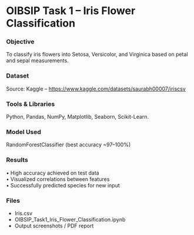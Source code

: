 # OIBSIP Task 1 – Iris Flower Classification

### Objective
To classify iris flowers into Setosa, Versicolor, and Virginica based on petal and sepal measurements.

### Dataset
Source: Kaggle – https://www.kaggle.com/datasets/saurabh00007/iriscsv

### Tools & Libraries
Python, Pandas, NumPy, Matplotlib, Seaborn, Scikit-Learn.

### Model Used
RandomForestClassifier (best accuracy ~97–100%)

### Results
• High accuracy achieved on test data  
• Visualized correlations between features  
• Successfully predicted species for new input

### Files
- Iris.csv  
- OIBSIP_Task1_Iris_Flower_Classification.ipynb  
- Output screenshots / PDF report
